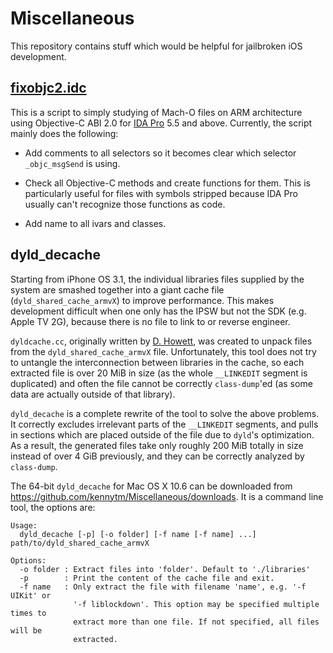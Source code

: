 Miscellaneous
=============

This repository contains stuff which would be helpful for jailbroken iOS
development.

[fixobjc2.idc](https://github.com/kennytm/Miscellaneous/blob/master/fixobjc2.idc)
--------------

This is a script to simply studying of Mach-O files on ARM architecture using
Objective-C ABI 2.0 for
[IDA Pro](http://en.wikipedia.org/wiki/Interactive_Disassembler) 5.5 and above.
Currently, the script mainly does the following:

 * Add comments to all selectors so it becomes clear which selector
   `_objc_msgSend` is using.
   
 * Check all Objective-C methods and create functions for them. This is
   particularly useful for files with symbols stripped because IDA Pro usually
   can't recognize those functions as code.
 
 * Add name to all ivars and classes.

dyld_decache
------------

Starting from iPhone OS 3.1, the individual libraries files supplied by the
system are smashed together into a giant cache file (`dyld_shared_cache_armvX`)
to improve performance. This makes development difficult when one only has the
IPSW but not the SDK (e.g. Apple TV 2G), because there is no file to link to or
reverse engineer.

`dyldcache.cc`, originally written by [D. Howett](http://blog.howett.net/?p=75),
was created to unpack files from the `dyld_shared_cache_armvX` file.
Unfortunately, this tool does not try to untangle the interconnection between
libraries in the cache, so each extracted file is over 20 MiB in size (as the
whole `__LINKEDIT` segment is duplicated) and often the file cannot be correctly
`class-dump`'ed (as some data are actually outside of that library).

`dyld_decache` is a complete rewrite of the tool to solve the above problems. It
correctly excludes irrelevant parts of the `__LINKEDIT` segments, and pulls in
sections which are placed outside of the file due to `dyld`'s optimization. As a
result, the generated files take only roughly 200 MiB totally in size instead of
over 4 GiB previously, and they can be correctly analyzed by `class-dump`.

The 64-bit `dyld_decache` for Mac OS X 10.6 can be downloaded from
<https://github.com/kennytm/Miscellaneous/downloads>. It is a command line tool,
the options are:

    Usage:
      dyld_decache [-p] [-o folder] [-f name [-f name] ...] path/to/dyld_shared_cache_armvX
    
    Options:
      -o folder : Extract files into 'folder'. Default to './libraries'
      -p        : Print the content of the cache file and exit.
      -f name   : Only extract the file with filename 'name', e.g. '-f UIKit' or
                  '-f liblockdown'. This option may be specified multiple times to
                  extract more than one file. If not specified, all files will be
                  extracted.

